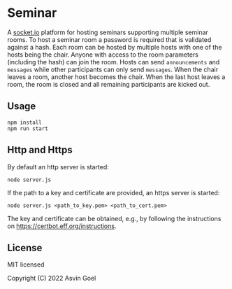 # Seminar

A [socket.io](https://socket.io/) platform for hosting seminars supporting multiple seminar rooms. To host a seminar room a password is required that is validated against a hash. Each room can be hosted by multiple hosts with one of the hosts being the chair.
Anyone with access to the room parameters (including the hash) can join the room. Hosts can send `announcements` and `messages` while other participants can only send `messages`. When the chair leaves a room, another host becomes the chair. When the last host leaves a room, the room is closed and all remaining participants are kicked out.

## Usage
```
npm install
npm run start
```

## Http and Https

By default an http server is started:
```
node server.js
```

If the path to a key and certificate are provided, an https server is started:

```
node server.js <path_to_key.pem> <path_to_cert.pem>
```

The key and certificate can be obtained, e.g., by following the instructions on https://certbot.eff.org/instructions.


## License

MIT licensed

Copyright (C) 2022 Asvin Goel
